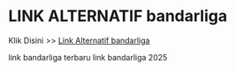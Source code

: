 # LINK ALTERNATIF bandarliga

Klik Disini >> <a href="https://linksto.pages.dev/">Link Alternatif bandarliga </a>

link bandarliga terbaru
link bandarliga 2025
